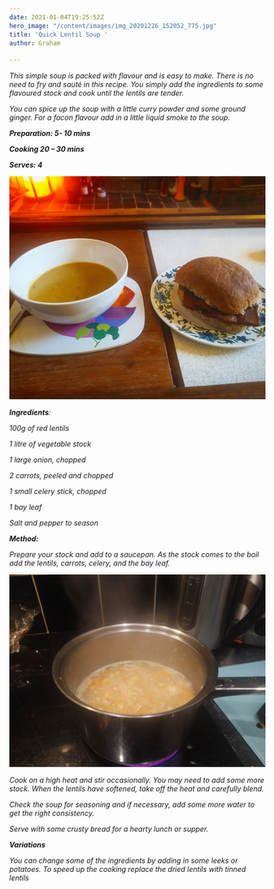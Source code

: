 ```yaml
---
date: 2021-01-04T19:25:52Z
hero_image: "/content/images/img_20201226_152052_775.jpg"
title: 'Quick Lentil Soup '
author: Graham

---
```

_This simple soup is packed with flavour and is easy to make. There is no need to fry and sauté in this recipe. You simply add the ingredients to some flavoured stock and cook until the lentils are tender._

_You can spice up the soup with a little curry powder and some ground ginger. For a facon flavour add in a little liquid smoke to the soup._

**_Preparation: 5- 10 mins_**

**_Cooking 20 – 30 mins_**

**_Serves: 4_**

![](/content/images/img_20201226_152052_775.jpg)

**_Ingredients_**_:_

_100g of red lentils_

_1 litre of vegetable stock_

_1 large onion, chopped_

_2 carrots, peeled and chopped_

_1 small celery stick, chopped_

_1 bay leaf_

_Salt and pepper to season_

**_Method:_**

_Prepare your stock and add to a saucepan. As the stock comes to the boil add the lentils, carrots, celery, and the bay leaf._

![](/content/images/img_20201226_133557.jpg)

_Cook on a high heat and stir occasionally. You may need to add some more stock. When the lentils have softened, take off the heat and carefully blend._

_Check the soup for seasoning and if necessary, add some more water to get the right consistency._

_Serve with some crusty bread for a hearty lunch or supper._

**_Variations_**

_You can change some of the ingredients by adding in some leeks or potatoes. To speed up the cooking replace the dried lentils with tinned lentils_